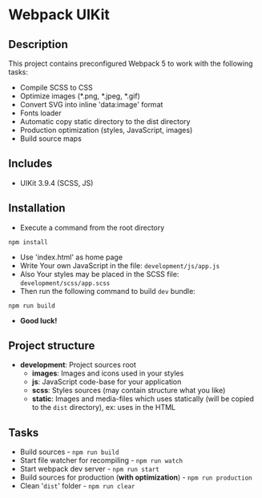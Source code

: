 # Webpack UIKit

## Description

This project contains preconfigured Webpack 5 to work with the following tasks:

- Compile SCSS to CSS
- Optimize images (*.png, *.jpeg, *.gif)
- Convert SVG into inline 'data:image' format
- Fonts loader
- Automatic copy static directory to the dist directory
- Production optimization (styles, JavaScript, images)
- Build source maps

## Includes

- UIKit 3.9.4 (SCSS, JS)

## Installation

- Execute a command from the root directory
```
npm install
```
- Use 'index.html' as home page
- Write Your own JavaScript in the file: `development/js/app.js`
- Also Your styles may be placed in the SCSS file: `development/scss/app.scss`
- Then run the following command to build `dev` bundle:
```
npm run build
```
- **Good luck!**

## Project structure

- **development**: Project sources root
    - **images**: Images and icons used in your styles
    - **js**: JavaScript code-base for your application
    - **scss**: Styles sources (may contain structure what you like)
    - **static**: Images and media-files which uses statically (will be copied to the `dist` directory), ex: uses in the HTML

## Tasks

- Build sources - ```npm run build```
- Start file watcher for recompiling - ```npm run watch```
- Start webpack dev server - ```npm run start```
- Build sources for production (**with optimization**) - ```npm run production```
- Clean '`dist`' folder - ```npm run clear```